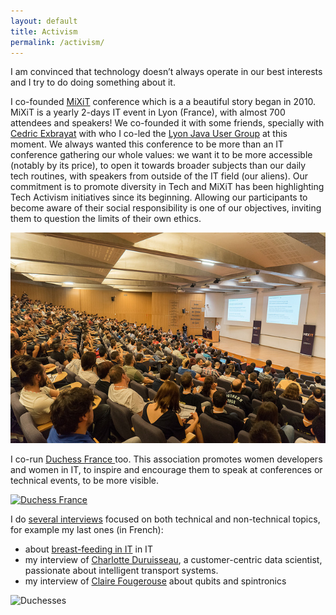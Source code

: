 ```yaml
---
layout: default
title: Activism
permalink: /activism/
---
```


I am convinced that technology doesn’t always operate in our best interests and I try to do doing something about it.

I co-founded [MiXiT](https://mixitconf.org) conference which is a a beautiful story began in 2010. MiXiT is a yearly 2-days IT event in Lyon (France), with almost 700 attendees and speakers! We co-founded it with some friends, specially with [Cedric Exbrayat](https://hypedrivendev.io/) with who I co-led the [Lyon Java User Group](http://www.lyonjug.org/) at this moment. We always wanted this conference to be more than an IT conference gathering our whole values: we want it to be more accessible (notably by its price), to open it towards broader subjects than our daily tech routines, with speakers from outside of the IT field (our aliens). Our commitment is to promote diversity in Tech and MiXiT has been highlighting Tech Activism initiatives since its beginning. Allowing our participants to become aware of their social responsibility is one of our objectives, inviting them to question the limits of their own ethics.

![MiXiT Team](/img/mixit_attendees.jpg)

I co-run [Duchess France ](http://www.duchess-france.org/) too. This association promotes women developers and women in IT, to inspire and encourage them to speak at conferences or technical events, to be more visible.

[![Duchess France](http://www.duchess-france.org/wp-content/uploads/2015/05/duchess.jpg)](http://www.duchess-france.org)

I do [several interviews](http://www.duchess-france.org/author/acrepet/) focused on both technical and non-technical topics, for example my last ones (in French):
- about [breast-feeding in IT](http://www.duchess-france.org/mafia-lactee-travail/) in IT
- my interview of [Charlotte Duruisseau](http://www.duchess-france.org/interview-de-charlotte-passionnee-transports-intelligents/), a customer-centric data scientist, passionate about intelligent transport systems.
- my interview of [Claire Fougerouse](http://www.duchess-france.org/jai-teste-qbits-spintronique-japon/#more-9281) about qubits and spintronics



![Duchesses](http://blog.ninja-squad.com/assets/images/devoxx-bof-duchess.png)
